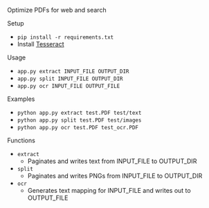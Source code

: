 Optimize PDFs for web and search

Setup
* `pip install -r requirements.txt`
* Install [Tesseract]() 

Usage
* `app.py extract INPUT_FILE OUTPUT_DIR`
* `app.py split INPUT_FILE OUTPUT_DIR`
* `app.py ocr INPUT_FILE OUTPUT_FILE`

Examples
* `python app.py extract test.PDF test/text`
* `python app.py split test.PDF test/images`
* `python app.py ocr test.PDF test_ocr.PDF`

Functions
* `extract`
  * Paginates and writes text from INPUT_FILE to OUTPUT_DIR
* `split`
  * Paginates and writes PNGs from INPUT_FILE to OUTPUT_DIR
* `ocr`
  * Generates text mapping for INPUT_FILE and writes out to OUTPUT_FILE

